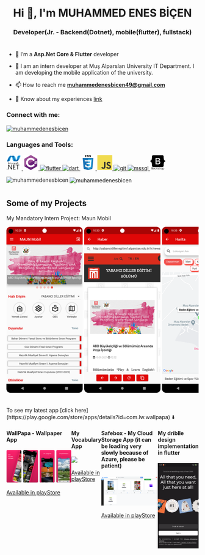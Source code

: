 <h1 align="center">Hi 👋, I'm MUHAMMED ENES BİÇEN</h1>
<h3 align="center">Developer(Jr. - Backend(Dotnet), mobile(flutter), fullstack)</h3>

#

<!--Profile Views-->
<!-- <p align="left"> <img src="https://komarev.com/ghpvc/?username=muhammedenesbicen&label=Profile%20views&color=0e75b6&style=flat" alt="muhammedenesbicen" /> </p> -->

<!--
<p align="left"> <a href="https://github.com/ryo-ma/github-profile-trophy"><img src="https://github-profile-trophy.vercel.app/?username=muhammedenesbicen" alt="muhammedenesbicen" /></a> </p>
-->

- 🌱 I’m a **Asp.Net Core & Flutter** developer

- 💼 I am an intern developer at Muş Alparslan University IT Department. I am developing the mobile application of the university.

- 📫 How to reach me **muhammedenesbicen49@gmail.com**

- 📄 Know about my experiences [link](https://canva.com/design/DAFtyS9HyfA/UNgV1Rh2rSbZTTZ1NWqFuw/edit)
<!---  - 📑 Resume [link](https://resume.io/r/unXHUXq6e) --->

<h3 align="left">Connect with me:</h3>
<p align="left">
<a href="https://linkedin.com/in/muhammedenesbicen" target="blank"><img align="center" src="https://raw.githubusercontent.com/rahuldkjain/github-profile-readme-generator/master/src/images/icons/Social/linked-in-alt.svg" alt="muhammedenesbicen" height="30" width="40" /></a>
<!--
<a href="https://www.hackerrank.com/muhammedenesbic1" target="blank"><img align="center" src="https://raw.githubusercontent.com/rahuldkjain/github-profile-readme-generator/master/src/images/icons/Social/hackerrank.svg" alt="muhammedenesbic1" height="30" width="40" /></a>
  -->
</p>

<h3 align="left">Languages and Tools:</h3>
<p align="left">
</a> <a href="https://dotnet.microsoft.com/" target="_blank" rel="noreferrer"> <img src="https://raw.githubusercontent.com/devicons/devicon/master/icons/dot-net/dot-net-original-wordmark.svg" alt="dotnet" width="40" height="40"/> </a> <a href="https://www.w3schools.com/cs/" target="_blank" rel="noreferrer"> <img src="https://raw.githubusercontent.com/devicons/devicon/master/icons/csharp/csharp-original.svg" alt="csharp" width="40" height="40"/> </a> <a href="https://flutter.dev" target="_blank" rel="noreferrer"> <img src="https://www.vectorlogo.zone/logos/flutterio/flutterio-icon.svg" alt="flutter" width="40" height="40"/> </a> <a href="https://dart.dev" target="_blank" rel="noreferrer"> <img src="https://www.vectorlogo.zone/logos/dartlang/dartlang-icon.svg" alt="dart" width="40" height="40"/> <a href="https://www.w3schools.com/css/" target="_blank" rel="noreferrer"> <img src="https://raw.githubusercontent.com/devicons/devicon/master/icons/css3/css3-original-wordmark.svg" alt="css3" width="40" height="40"/> </a> <a href="https://developer.mozilla.org/en-US/docs/Web/JavaScript" target="_blank" rel="noreferrer"> <img src="https://raw.githubusercontent.com/devicons/devicon/master/icons/javascript/javascript-original.svg" alt="javascript" width="40" height="40"/> </a> <a href="https://git-scm.com/" target="_blank" rel="noreferrer"> <img src="https://www.vectorlogo.zone/logos/git-scm/git-scm-icon.svg" alt="git" width="40" height="40"/> <a href="https://www.microsoft.com/en-us/sql-server" target="_blank" rel="noreferrer"> <img src="https://www.svgrepo.com/show/303229/microsoft-sql-server-logo.svg" alt="mssql" width="40" height="40"/> </a> <a href="https://getbootstrap.com" target="_blank" rel="noreferrer"> <img src="https://raw.githubusercontent.com/devicons/devicon/master/icons/bootstrap/bootstrap-plain-wordmark.svg" alt="bootstrap" width="40" height="40"/> </a></p>

<p><img align="left" src="https://github-readme-stats.vercel.app/api/top-langs?username=muhammedenesbicen&show_icons=true&locale=en&layout=compact" alt="muhammedenesbicen" /></p>

<p>&nbsp;<img align="center" src="https://github-readme-stats.vercel.app/api?username=muhammedenesbicen&show_icons=true&locale=en" alt="muhammedenesbicen" /></p>

#

## Some of my Projects

My Mandatory Intern Project: Maun Mobil

<div style="overflow-x:auto;white-space: nowrap;"markdown="block">

<img src="https://github.com/MuhammedEnesBicen/MuhammedEnesBicen/blob/main/images/maun/1.png?raw=true" style="width:200px;" >
<img src="https://github.com/MuhammedEnesBicen/MuhammedEnesBicen/blob/main/images/maun/2.png?raw=true" style="width:200px;" >
<img src="https://github.com/MuhammedEnesBicen/MuhammedEnesBicen/blob/main/images/maun/3.png?raw=true" style="width:200px;" >
<img src="https://github.com/MuhammedEnesBicen/MuhammedEnesBicen/blob/main/images/maun/4.png?raw=true" style="width:200px;" >
<img src="https://github.com/MuhammedEnesBicen/MuhammedEnesBicen/blob/main/images/maun/5.png?raw=true" style="width:200px;" >
<img src="https://github.com/MuhammedEnesBicen/MuhammedEnesBicen/blob/main/images/maun/6.png?raw=true" style="width:200px;" >
<img src="https://github.com/MuhammedEnesBicen/MuhammedEnesBicen/blob/main/images/maun/7.png?raw=true" style="width:200px;" >
<img src="https://github.com/MuhammedEnesBicen/MuhammedEnesBicen/blob/main/images/maun/8.png?raw=true" style="width:200px;" >
<img src="https://github.com/MuhammedEnesBicen/MuhammedEnesBicen/blob/main/images/maun/9.png?raw=true" style="width:200px;" >

</div>

<br/>
<br/>
To see my latest app [click here](https://play.google.com/store/apps/details?id=com.lw.wallpapa) ⬇️

<div style="display:flex; ">
<div style="flex=1;">

#### WallPapa - Wallpaper App

  <img src="https://github.com/MuhammedEnesBicen/MuhammedEnesBicen/blob/main/wallpapa.png" >
  
[Available in playStore](https://play.google.com/store/apps/details?id=com.lw.wallpapa)
</div>

<div style="display:flex; ">
<div style="flex=1;">

#### My Vocabulary App

  <img src="https://github.com/MuhammedEnesBicen/MuhammedEnesBicen/blob/main/topwords.gif" width=300>
  
[Available in playStore](https://play.google.com/store/apps/details?id=com.lw.topwords&hl=tr&gl=US)
</div>
<div style="flex=1;">

<div style="display:flex; ">
<div style="flex=1;">

#### Safebox - My Cloud Storage App (it can be loading very slowly because of Azure, please be patient)

  <img src="https://github.com/MuhammedEnesBicen/MuhammedEnesBicen/blob/main/safebox.png" >
  
[Available in playStore](https://safebox20220213121228.azurewebsites.net/)
</div>
<div style="flex=1;">

#### My driblle design implementation in flutter

<img src="https://github.com/MuhammedEnesBicen/implementation-of-a-dribbble-design-in-flutter---shop-app/blob/master/assets/github/applive.gif" width=300>
</div>
</div>
